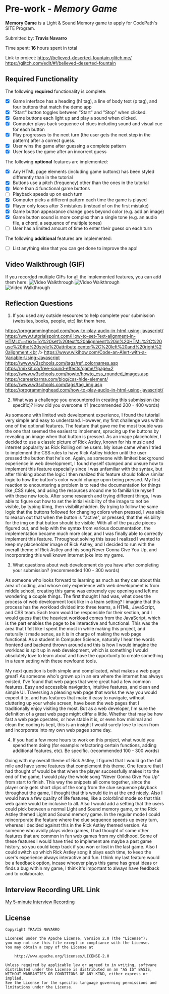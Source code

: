 # Pre-work - *Memory Game*

**Memory Game** is a Light & Sound Memory game to apply for CodePath's SITE Program. 

Submitted by: **Travis Navarro**

Time spent: **16** hours spent in total

Link to project: 
https://believed-deserted-fountain.glitch.me/ <br />
https://glitch.com/edit/#!/believed-deserted-fountain

## Required Functionality

The following **required** functionality is complete:

* [X] Game interface has a heading (h1 tag), a line of body text (p tag), and four buttons that match the demo app
* [X] "Start" button toggles between "Start" and "Stop" when clicked. 
* [X] Game buttons each light up and play a sound when clicked. 
* [X] Computer plays back sequence of clues including sound and visual cue for each button
* [X] Play progresses to the next turn (the user gets the next step in the pattern) after a correct guess. 
* [X] User wins the game after guessing a complete pattern
* [X] User loses the game after an incorrect guess

The following **optional** features are implemented:

* [X] Any HTML page elements (including game buttons) has been styled differently than in the tutorial
* [X] Buttons use a pitch (frequency) other than the ones in the tutorial
* [X] More than 4 functional game buttons
* [ ] Playback speeds up on each turn
* [X] Computer picks a different pattern each time the game is played
* [X] Player only loses after 3 mistakes (instead of on the first mistake)
* [X] Game button appearance change goes beyond color (e.g. add an image)
* [X] Game button sound is more complex than a single tone (e.g. an audio file, a chord, a sequence of multiple tones)
* [ ] User has a limited amount of time to enter their guess on each turn

The following **additional** features are implemented:

- [ ] List anything else that you can get done to improve the app!

## Video Walkthrough (GIF)

If you recorded multiple GIFs for all the implemented features, you can add them here:
 <img src='https://cdn.glitch.global/3aaadf0a-5c6a-4335-b918-f23372c1a0bc/walkthrough1.gif?v=1647061539628' title='Video Walkthrough' width='' alt='Video Walkthrough' />
 <img src='https://cdn.glitch.global/3aaadf0a-5c6a-4335-b918-f23372c1a0bc/walkthrough2.gif?v=1647061542104' title='Video Walkthrough' width='' alt='Video Walkthrough' />
 <img src='https://cdn.glitch.global/3aaadf0a-5c6a-4335-b918-f23372c1a0bc/walkthrough3.gif?v=1647061544438' title='Video Walkthrough' width='' alt='Video Walkthrough' />


## Reflection Questions
1. If you used any outside resources to help complete your submission (websites, books, people, etc) list them here. 

https://programminghead.com/how-to-play-audio-in-html-using-javascript/<br />
https://www.tutorialspoint.com/How-to-set-Text-alignment-in-HTML#:~:text=To%20set%20text%20alignment%20in%20HTML%2C%20use%20the%20style%20attribute,center%2C%20left%20and%20right%20alignment.<br />
https://www.wikihow.com/Code-an-Alert-with-a-Variable-Using-Javascript<br />
https://www.w3schools.com/tags/ref_colornames.asp<br />
https://mixkit.co/free-sound-effects/game/?page=2<br />
https://www.w3schools.com/howto/howto_css_rounded_images.asp<br />
https://careerkarma.com/blog/css-hide-element/<br />
https://www.w3schools.com/tags/tag_img.asp<br />
https://programminghead.com/how-to-play-audio-in-html-using-javascript/

2. What was a challenge you encountered in creating this submission (be specific)? How did you overcome it? (recommended 200 - 400 words)


As someone with limited web development experience, I found the tutorial very simple and easy to understand. However, my first challenge was within one of the optional features. The feature that gave me the most trouble was the one that seemed the easiest to implement, sprucing up the buttons by revealing an image when that button is pressed. As an image placeholder, I decided to use a classic picture of Rick Astley, known for his music and internet popularity as Rick Rolling online users. My issue came when I tried to implement the CSS rules to have Rick Astley hidden until the user pressed the button that he's on.  Again, as someone with limited background experience in web development, I found myself stumped and unsure how to implement this feature especially since I was unfamiliar with the syntax, but after thinking about the logic I then realized this feature should follow similar logic to how the button's color would change upon being pressed. My first reaction to encountering a problem is to read the documentation for things like <img>,CSS rules, and using the resources around me to familiarize myself with these new tools. After some research and trying different things, I was able to figure out how to set the initial visibility of the image to not be visible, by typing #img, then visibility:hidden.  By trying to follow the same logic that the buttons followed for changing colors when pressed, I was able to reason out that when the button is "active", or pressed, that the visibility for the img on that button should be visible. With all of the puzzle pieces figured out, and help with the syntax from various documentation, the implementation became much more clear, and I was finally able to correctly implement this feature. Throughout solving this issue I realized I wanted to keep my placeholder image of Rick Astley, and I decided to run with the overall theme of Rick Astley and his song Never Gonna Give You Up, and incorporating this well known internet joke into my game.


3. What questions about web development do you have after completing your submission? (recommended 100 - 300 words) 


As someone who looks forward to learning as much as they can about this area of coding, and whose only experience with web development is from middle school, creating this game was extremely eye opening and left me wondering a couple things. The first thought I had was, what does the process of web development look like in a team setting? I imagine that this process has the workload divided into three teams, a HTML, JavaScript, and CSS team. Each team would be responsible for their section, and I would guess that the heaviest workload comes from the JavaScript, which is the part enables the page to be interactive and functional. This was the area that I felt like I spent the most in while making this project, and naturally it made sense, as it is in charge of making the web page functional. As a student in Computer Science, naturally I hear the words frontend and backend thrown around and this is how I would imagine the workload is split up in web development, which is something I would absolutely love to learn about and have the opportunity to create something in a team setting with these newfound tools.

My next question is both simple and complicated, what makes a web page great? As someone who's grown up in an era where the internet has always existed, I've found that web pages that were great had a few common features. Easy and accessible navigation, intuitive features, and clean and simple UI. Traversing a pleasing web page that works the way you would expect it to, and has features that make it easy to navigate, without cluttering up your whole screen, have been the web pages that I traditionally enjoy visiting the most. But as a web developer, I'm sure the definition of a great web page might differ a little. Whether that may be how fast a web page operates, or how stable it is, or even how minimal and clean the coding is kept, this is an insight I would surely love to learn from and incorporate into my own web pages some day.


4. If you had a few more hours to work on this project, what would you spend them doing (for example: refactoring certain functions, adding additional features, etc). Be specific. (recommended 100 - 300 words) 


Going with my overall theme of Rick Astley, I figured that I would go the full mile and have some features that complement this theme. One feature that I had thought of would be that when the player successfully makes it to the end of the game, I would play the whole song "Never Gonna Give You Up" from start to finish. This way the snippets all come together, since the player only gets short clips of the song from the clue sequence playback throughout the game, I thought that this would tie in at the end nicely. Also I would have a few quality of life features, like a colorblind mode so that this web game would be inclusive to all. Also I would add a setting that the users could pick between a normal Light and Sound memory game, or the Rick Astley themed Light and Sound memory game. In the regular mode I could reincorporate the feature where the clue sequence speeds up every turn, whereas I decided against this in the Rick Astley themed version. As someone who avidly plays video games, I had thought of some other features that are common in fun web games from my childhood. Some of these features I would have tried to implement are maybe a past game history, so you could keep track if you won or lost in the last game. Also I could switch up which Rick Astley song it plays each time, to keep the user's experience always interactive and fun. I think my last feature would be a feedback option, incase whoever plays this game has great ideas or finds a bug within my game, I think it's important to always have feedback and to collaborate.



## Interview Recording URL Link

[My 5-minute Interview Recording](your-link-here)


## License

    Copyright TRAVIS NAVARRO

    Licensed under the Apache License, Version 2.0 (the "License");
    you may not use this file except in compliance with the License.
    You may obtain a copy of the License at

        http://www.apache.org/licenses/LICENSE-2.0

    Unless required by applicable law or agreed to in writing, software
    distributed under the License is distributed on an "AS IS" BASIS,
    WITHOUT WARRANTIES OR CONDITIONS OF ANY KIND, either express or implied.
    See the License for the specific language governing permissions and
    limitations under the License.
